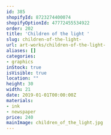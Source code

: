```yaml
---
id: 385
shopifyId: 8723274400074
shopifyOptionId: 47772455534922
order: 202
title: 'Children of the light '
slug: children-of-the-light-
url: art-works/children-of-the-light-
aliases: []
categories:
- graphics
inStock: true
isVisible: true
location: ""
height: 30
width: 21
date: 2019-01-01T00:00:00Z
materials:
- ink
- newspaper
price: 240
mainImage: children_of_the_light.jpg
---
```

